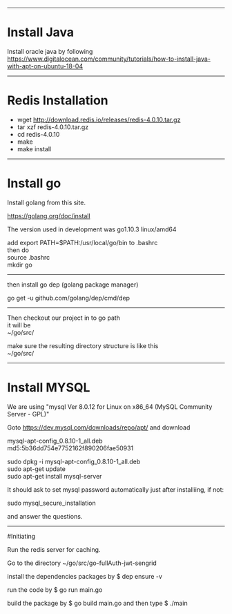 _____________________________________________________________________________________________
# Install Java
Install oracle java by following 
https://www.digitalocean.com/community/tutorials/how-to-install-java-with-apt-on-ubuntu-18-04
_____________________________________________________________________________________________
# Redis Installation

- wget http://download.redis.io/releases/redis-4.0.10.tar.gz
- tar xzf redis-4.0.10.tar.gz
- cd redis-4.0.10
- make
- make install
_____________________________________________________________________________________________
# Install go

Install golang from this site.

https://golang.org/doc/install

The version used in development was go1.10.3 linux/amd64

add export PATH=$PATH:/usr/local/go/bin to .bashrc   
then do  
source .bashrc  
mkdir go  

_____________________________________________________________________________________________
then install go dep (golang package manager)  

go get -u github.com/golang/dep/cmd/dep

_____________________________________________________________________________________________
Then checkout our project in to go path  
it will be   
~/go/src/  

make sure the resulting directory structure is like this  
~/go/src/

_____________________________________________________________________________________________
# Install MYSQL

We are using "mysql  Ver 8.0.12 for Linux on x86_64 (MySQL Community Server - GPL)"  

Goto https://dev.mysql.com/downloads/repo/apt/ and download  

mysql-apt-config_0.8.10-1_all.deb  
md5:5b36dd754e7752162f890206fae50931  

sudo dpkg -i mysql-apt-config_0.8.10-1_all.deb  
sudo apt-get update  
sudo apt-get install mysql-server  

It should ask to set mysql password automatically just after installiing, if not:  

sudo mysql_secure_installation  

and answer the questions. 

_____________________________________________________________________________________________

#Initiating

Run the redis server for caching.

Go to the directory ~/go/src/go-fullAuth-jwt-sengrid 

install the dependencies packages by $ dep ensure -v 

run the code by $ go run main.go 

build the package by $ go build main.go and then type $ ./main